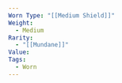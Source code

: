 ```yaml
---
Worn Type: "[[Medium Shield]]"
Weight:
  - Medium
Rarity:
  - "[[Mundane]]"
Value: 
Tags:
  - Worn
---
```


